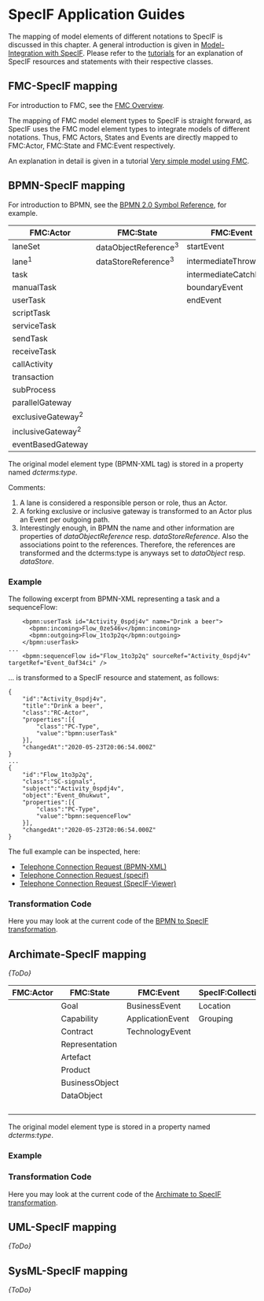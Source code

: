 # SpecIF Application Guides

The mapping of model elements of different notations to SpecIF is discussed in this chapter. 
A general introduction is given in [Model-Integration with SpecIF](https://specif.de/files/SpecIF/documents/2019-11-24%20Model-Integration%20with%20SpecIF).
Please refer to the [tutorials](https://github.com/GfSE/SpecIF/tree/master/tutorials) for an explanation of SpecIF resources and statements with their respective classes.

## FMC-SpecIF mapping

For introduction to FMC, see the [FMC Overview](http://f-m-c.org/).

The mapping of FMC model element types to SpecIF is straight forward, as SpecIF uses the FMC model element types to integrate models of different notations.
Thus, FMC Actors, States and Events are directly mapped to FMC:Actor, FMC:State and FMC:Event respectively.

An explanation in detail is given in a tutorial [Very simple model using FMC](https://github.com/GfSE/SpecIF/blob/master/tutorials/06_Very-Simple-Model-FMC.md).

## BPMN-SpecIF mapping

For introduction to BPMN, see the [BPMN 2.0 Symbol Reference](https://camunda.com/de/bpmn/bpmn-2-0-symbol-reference/), for example.

| FMC:Actor | FMC:State | FMC:Event | SpecIF:Collection |
| --- | --- | --- | --- |
| laneSet | dataObjectReference<sup>3</sup> | startEvent | group |
| lane<sup>1</sup> | dataStoreReference<sup>3</sup> | intermediateThrowEvent |  |
| task |  | intermediateCatchEvent |  |
| manualTask |  | boundaryEvent |  |
| userTask |  | endEvent |  |
| scriptTask |  |  |  |
| serviceTask |  |  |  |
| sendTask |  |  |  |
| receiveTask |  |  |  |
| callActivity |  |  |  |
| transaction |  |  |  |
| subProcess |  |  |  |
| parallelGateway |  |  |  |
| exclusiveGateway<sup>2</sup> |  |  |  |
| inclusiveGateway<sup>2</sup> |  |  |  |
| eventBasedGateway |  |  |  |

The original model element type (BPMN-XML tag) is stored in a property named _dcterms:type_. 

Comments:
1. A lane is considered a responsible person or role, thus an Actor.
1. A forking exclusive or inclusive gateway is transformed to an Actor plus an Event per outgoing path.
1. Interestingly enough, in BPMN the name and other information are properties of _dataObjectReference_ resp. _dataStoreReference_. Also the associations point to the references. Therefore, the references are transformed and the dcterms:type is anyways set to _dataObject_ resp. _dataStore_.

### Example

The following excerpt from BPMN-XML representing a task and a sequenceFlow:
```
    <bpmn:userTask id="Activity_0spdj4v" name="Drink a beer">
      <bpmn:incoming>Flow_0ze546v</bpmn:incoming>
      <bpmn:outgoing>Flow_1to3p2q</bpmn:outgoing>
    </bpmn:userTask>
...
    <bpmn:sequenceFlow id="Flow_1to3p2q" sourceRef="Activity_0spdj4v" targetRef="Event_0af34ci" />
```

... is transformed to a SpecIF resource and statement, as follows:
```
{
    "id":"Activity_0spdj4v",
    "title":"Drink a beer",
    "class":"RC-Actor",
    "properties":[{
        "class":"PC-Type",
        "value":"bpmn:userTask"
    }],
    "changedAt":"2020-05-23T20:06:54.000Z"
}
...
{
    "id":"Flow_1to3p2q",
    "class":"SC-signals",
    "subject":"Activity_0spdj4v",
    "object":"Event_0hukwut",
    "properties":[{
        "class":"PC-Type",
        "value":"bpmn:sequenceFlow"
    }],
    "changedAt":"2020-05-23T20:06:54.000Z"
}
```

The full example can be inspected, here:
- [Telephone Connection Request (BPMN-XML)](https://specif.de/examples/Tel-Connection-Req.bpmn)
- [Telephone Connection Request (specif)](https://specif.de/examples/Tel-Connection-Req.specif)
- [Telephone Connection Request (SpecIF-Viewer)](https://specif.de/apps/view#import=../examples/Tel-Connection-Req.specif.zip)

### Transformation Code
Here you may look at the current code of the [BPMN to SpecIF transformation](https://github.com/GfSE/BPMN-SpecIF-Bridge/blob/master/source/js/BPMN2SpecIF.js).

## Archimate-SpecIF mapping

_{ToDo}_

| FMC:Actor | FMC:State | FMC:Event | SpecIF:Collection |
| --- | --- | --- | --- |
|  | Goal | BusinessEvent | Location |
|  | Capability | ApplicationEvent | Grouping |
|  | Contract | TechnologyEvent |  |
|  | Representation |  |  |
|  | Artefact |  |  |
|  | Product |  |  |
|  | BusinessObject |  |  |
|  | DataObject |  |  |
|  |  |  |  |
|  |  |  |  |
|  |  |  |  |
|  |  |  |  |

The original model element type is stored in a property named _dcterms:type_. 

### Example

### Transformation Code
Here you may look at the current code of the [Archimate to SpecIF transformation](https://github.com/GfSE/Archimate-SpecIF-Bridge/blob/master/source/js/archimate2SpecIF.js).

## UML-SpecIF mapping

_{ToDo}_

## SysML-SpecIF mapping

_{ToDo}_

